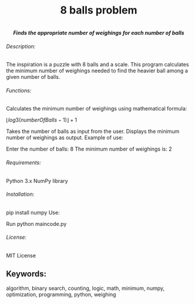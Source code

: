 <h1 align="center">8 balls problem</h1>
<p align="center">
<br />
<b><i>Finds the appropriate number of weighings for each number of balls</i></b>
<br />


</p>

###### Description:
The inspiration is a puzzle with 8 balls and a scale. This program calculates the minimum number of weighings needed to find the heavier ball among a given number of balls.

###### Functions:

Calculates the minimum number of weighings using mathematical formula:

$`⌊log3(numberOfBalls-1)⌋+1 `$

Takes the number of balls as input from the user.
Displays the minimum number of weighings as output.
Example of use:

Enter the number of balls: 8
The minimum number of weighings is: 2

###### Requirements:

Python 3.x
NumPy library

###### Installation:

pip install numpy
Use:

Run python maincode.py

###### License:

MIT License

## Keywords:

algorithm, binary search, counting, logic, math, minimum, numpy, optimization, programming, python, weighing
